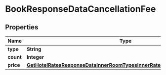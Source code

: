 

# BookResponseDataCancellationFee


## Properties

| Name | Type | Description | Notes |
|------------ | ------------- | ------------- | -------------|
|**type** | **String** |  |  [optional] |
|**count** | **Integer** |  |  [optional] |
|**price** | [**GetHotelRatesResponseDataInnerRoomTypesInnerRatesInnerRetailRateTotalInner**](GetHotelRatesResponseDataInnerRoomTypesInnerRatesInnerRetailRateTotalInner.md) |  |  [optional] |



